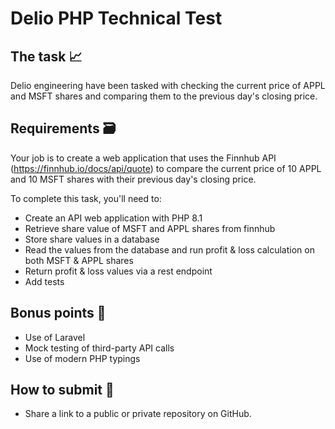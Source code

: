 # Delio PHP Technical Test

## The task 📈

Delio engineering have been tasked with checking the current price of APPL and MSFT shares and comparing them to the previous day's closing price.

## Requirements 🗃️

Your job is to create a web application that uses the Finnhub API (https://finnhub.io/docs/api/quote) to compare the current price of 10 APPL and 10 MSFT shares with their previous day's closing price. 

To complete this task, you'll need to:

* Create an API web application with PHP 8.1
* Retrieve share value of MSFT and APPL shares from finnhub
* Store share values in a database
* Read the values from the database and run profit & loss calculation on both MSFT & APPL shares
* Return profit & loss values via a rest endpoint
* Add tests

## Bonus points 🥇

* Use of Laravel
* Mock testing of third-party API calls
* Use of modern PHP typings

## How to submit 🔗

- Share a link to a public or private repository on GitHub.
